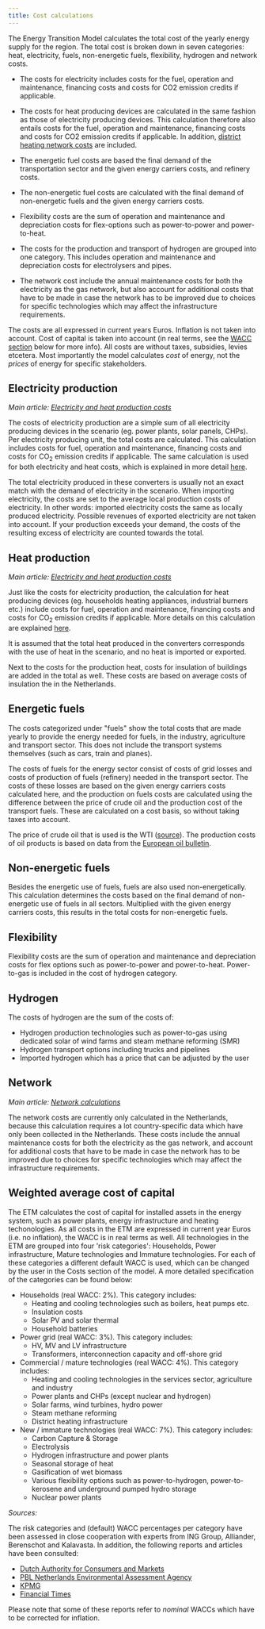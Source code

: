 ```yaml
---
title: Cost calculations
---
```


The Energy Transition Model calculates the total cost of the yearly energy supply for the region. The total cost is broken down in seven categories: heat, electricity, fuels, non-energetic fuels, flexibility, hydrogen and network costs.

-   The costs for electricity includes costs for the fuel, operation and maintenance, financing costs and costs for CO2 emission credits if applicable.

-   The costs for heat producing devices are calculated in the same fashion as those of electricity producing devices. This calculation therefore also entails costs for the fuel, operation and maintenance, financing costs and costs for CO2 emission credits if applicable. In addition, [district heating network costs](!heat_infrastructure_costs.md) are included.

-   The energetic fuel costs are based the final demand of the transportation sector and the given energy carriers costs, and refinery costs.

-   The non-energetic fuel costs are calculated with the final demand of non-energetic fuels and the given energy carriers costs.

-   Flexibility costs are the sum of operation and maintenance and depreciation costs for flex-options such as power-to-power and power-to-heat.

-   The costs for the production and transport of hydrogen are grouped into one category. This includes operation and maintenance and depreciation costs for electrolysers and pipes.

-   The network cost include the annual maintenance costs for both the electricity as the gas network, but also account for additional costs that have to be made in case the network has to be improved due to choices for specific technologies which may affect the infrastructure requirements.

The costs are all expressed in current years Euros. Inflation is not taken into account. Cost of capital is taken into account (in real terms, see the [WACC section](#weighted-average-cost-of-capital) below for more info). All costs are without taxes, subsidies, levies etcetera. Most importantly the model calculates *cost* of energy, not the *prices* of energy for specific stakeholders.

## Electricity production

*Main article: [ Electricity and heat production costs](heat_and_electricity_cost.md)*

The costs of electricity production are a simple sum of all electricity producing devices in the scenario (eg. power plants, solar panels, CHPs). Per electricity producing unit, the total costs are calculated. This calculation includes costs for fuel, operation and maintenance, financing costs and costs for CO<sub>2</sub> emission credits if applicable. The same calculation is used for both electricity and heat costs, which is explained in more detail [here](heat_and_electricity_cost.md).

The total electricity produced in these converters is usually not an exact match with the demand of electricity in the scenario. When importing electricity, the costs are set to the average local production costs of electricity. In other words: imported electricity costs the same as locally produced electricity. Possible revenues of exported electricity are not taken into account. If your production exceeds your demand, the costs of the resulting excess of electricity are counted towards the total.

## Heat production

*Main article: [ Electricity and heat production costs](heat_and_electricity_cost.md)*

Just like the costs for electricity production, the calculation for heat producing devices (eg. households heating appliances, industrial burners etc.) include costs for fuel, operation and maintenance, financing costs and costs for CO<sub>2</sub> emission credits if applicable. More details on this calculation are explained [here](heat_and_electricity_cost.md).

It is assumed that the total heat produced in the converters corresponds with the use of heat in the scenario, and no heat is imported or exported.

Next to the costs for the production heat, costs for insulation of buildings are added in the total as well. These costs are based on average costs of insulation the in the Netherlands.

## Energetic fuels

The costs categorized under "fuels" show the total costs that are made yearly to provide the energy needed for fuels, in the industry, agriculture and transport sector. This does not include the transport systems themselves (such as cars, train and planes).

The costs of fuels for the energy sector consist of costs of grid losses and costs of production of fuels (refinery) needed in the transport sector. The costs of these losses are based on the given energy carriers costs calculated here, and the production on fuels costs are calculated using the difference between the price of crude oil and the production cost of the transport fuels. These are calculated on a cost basis, so without taking taxes into account.

The price of crude oil that is used is the WTI ([source](http://www.oil-price.net)). The production costs of oil products is based on data from the [European oil bulletin](http://ec.europa.eu/energy/observatory/oil/bulletin_en.htm).

## Non-energetic fuels

Besides the energetic use of fuels, fuels are also used non-energetically. This calculation determines the costs based on the final demand of non-energetic use of fuels in all sectors. Multiplied with the given energy carriers costs, this results in the total costs for non-energetic fuels.

## Flexibility

Flexibility costs are the sum of operation and maintenance and depreciation costs for flex options such as power-to-power and power-to-heat. Power-to-gas is included in the cost of hydrogen category.

## Hydrogen

The costs of hydrogen are the sum of the costs of:

* Hydrogen production technologies such as power-to-gas using dedicated solar of wind farms and steam methane reforming (SMR)
* Hydrogen transport options including trucks and pipelines
* Imported hydrogen which has a price that can be adjusted by the user

## Network

*Main article: [Network calculations](network.md)*

The network costs are currently only calculated in the Netherlands, because this calculation requires a lot country-specific data which have only been collected in the Netherlands. These costs include the annual maintenance costs for both the electricity as the gas network, and account for additional costs that have to be made in case the network has to be improved due to choices for specific technologies which may affect the infrastructure requirements.

## Weighted average cost of capital

The ETM calculates the cost of capital for installed assets in the energy system, such as power plants, energy infrastructure and heating techonologies. As all costs in the ETM are expressed in current year Euros (i.e. no inflation), the WACC is in real terms as well. All technologies in the ETM are grouped into four 'risk categories': Households, Power infrastructure, Mature technologies and Immature technologies. For each of these categories a different default WACC is used, which can be changed by the user in the Costs section of the model. A more detailed specification of the categories can be found below:

* Households (real WACC: 2%). This category includes:
	* Heating and cooling technologies such as boilers, heat pumps etc.
	* Insulation costs
	* Solar PV and solar thermal
	* Household batteries
* Power grid (real WACC: 3%). This category includes:
	* HV, MV and LV infrastructure
	* Transformers, interconnection capacity and off-shore grid
* Commercial / mature technologies (real WACC: 4%). This category includes:
	* Heating and cooling technologies in the services sector, agriculture and industry
	* Power plants and CHPs (except nuclear and hydrogen)
	* Solar farms, wind turbines, hydro power
	* Steam methane reforming
	* District heating infrastructure
* New / immature technologies (real WACC: 7%). This category includes:
	* Carbon Capture & Storage
	* Electrolysis
	* Hydrogen infrastructure and power plants
	* Seasonal storage of heat
	* Gasification of wet biomass
	* Various flexibility options such as power-to-hydrogen, power-to-kerosene and underground pumped hydro storage
	* Nuclear power plants

_Sources:_

The risk categories and (default) WACC percentages per category have been assessed in close cooperation with experts from ING Group, Alliander, Berenschot and Kalavasta. In addition, the following reports and articles have been consulted:

* [Dutch Authority for Consumers and Markets](https://www.acm.nl/sites/default/files/old_publication/publicaties/15617_wacc-report-final.pdf)
* [PBL Netherlands Environmental Assessment Agency](https://www.pbl.nl/sites/default/files/rest/cms/publicaties/pbl-2018-conceptadvies-basisbedragen-algemeen-sde-plus-2019_3300.pdf)
* [KPMG](https://assets.kpmg/content/dam/kpmg/ch/pdf/cost-of-capital-study-2018.pdf)
* [Financial Times](https://www.ft.com/content/f9a96304-e980-11e8-885c-e64da4c0f981)

Please note that some of these reports refer to _nominal_ WACCs which have to be corrected for inflation.

